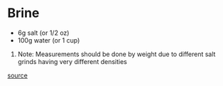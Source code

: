# Brine

* 6g salt (or 1/2 oz)
* 100g water (or 1 cup)

1. Note: Measurements should be done by weight due to different salt grinds having very different densities

[source](https://www.cooksillustrated.com/how_tos/6635-why-you-should-brine-fish)
